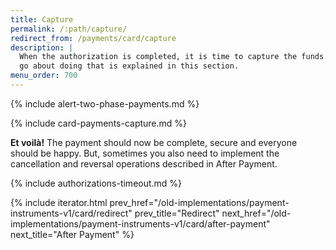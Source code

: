 ```yaml
---
title: Capture
permalink: /:path/capture/
redirect_from: /payments/card/capture
description: |
  When the authorization is completed, it is time to capture the funds. How you
  go about doing that is explained in this section.
menu_order: 700
---
```


{% include alert-two-phase-payments.md %}

{% include card-payments-capture.md %}

**Et voilà!** The payment should now be complete, secure and
everyone should be happy. But, sometimes you also need to implement the
cancellation and reversal operations described in After Payment.

{% include authorizations-timeout.md %}

{% include iterator.html prev_href="/old-implementations/payment-instruments-v1/card/redirect"
                         prev_title="Redirect"
                         next_href="/old-implementations/payment-instruments-v1/card/after-payment"
                         next_title="After Payment" %}
